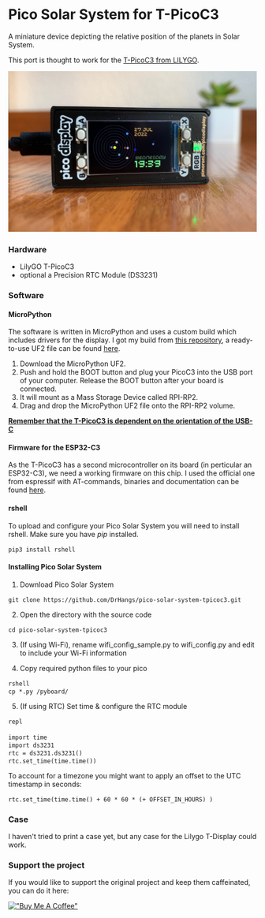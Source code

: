 # Pico Solar System for T-PicoC3

A miniature device depicting the relative position of the planets in Solar System.

This port is thought to work for the [T-PicoC3 from LILYGO](https://github.com/Xinyuan-LilyGO/T-PicoC3).

![pico](docs/pico.jpeg)

### Hardware
* LilyGO T-PicoC3
* optional a Precision RTC Module (DS3231)


### Software
#### MicroPython
The software is written in MicroPython and uses a custom build which includes drivers for the display.
I got my build from [this repository](https://github.com/russhughes/st7789_mpy), a ready-to-use UF2 file can be found [here](https://github.com/russhughes/st7789_mpy/raw/master/firmware/T-DISPLAY-RP2040/firmware.uf2).


1. Download the MicroPython UF2.
2. Push and hold the BOOT button and plug your PicoC3 into the USB port of your computer. Release the BOOT button after your board is connected.
3. It will mount as a Mass Storage Device called RPI-RP2.
4. Drag and drop the MicroPython UF2 file onto the RPI-RP2 volume. 

**[Remember that the T-PicoC3 is dependent on the orientation of the USB-C](https://github.com/Xinyuan-LilyGO/T-PicoC3#in-type-c-you-can-determine-whether-the-current-connection-is-pico-or-esp32c3-through-positive-and-negative-access)**

#### Firmware for the ESP32-C3
As the T-PicoC3 has a second microcontroller on its board (in perticular an ESP32-C3), we need a working firmware on this chip. 
I used the official one from espressif with AT-commands, binaries and documentation can be found [here](https://docs.espressif.com/projects/esp-at/en/latest/esp32c3/AT_Binary_Lists/ESP32-C3_AT_binaries.html).

#### rshell
To upload and configure your Pico Solar System you will need to install rshell. Make sure you have _pip_ installed.
```
pip3 install rshell
```

#### Installing Pico Solar System
1. Download Pico Solar System
```
git clone https://github.com/DrHangs/pico-solar-system-tpicoc3.git
```
2. Open the directory with the source code
```
cd pico-solar-system-tpicoc3
```
3. (If using Wi-Fi), rename wifi_config_sample.py to wifi_config.py and edit to include your Wi-Fi information

4. Copy required python files to your pico
```
rshell
cp *.py /pyboard/
```
5. (If using RTC) Set time & configure the RTC module 
```
repl

import time
import ds3231
rtc = ds3231.ds3231()
rtc.set_time(time.time())
```
To account for a timezone you might want to apply an offset to the UTC timestamp in seconds:
```
rtc.set_time(time.time() + 60 * 60 * (+ OFFSET_IN_HOURS) )
```

### Case 
I haven't tried to print a case yet, but any case for the Lilygo T-Display could work.   

### Support the project
If you would like to support the original project and keep them caffeinated, you can do it here:

[!["Buy Me A Coffee"](https://www.buymeacoffee.com/assets/img/custom_images/orange_img.png)](https://www.buymeacoffee.com/drmod)
